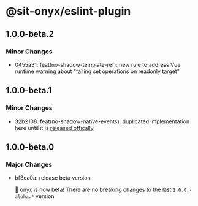 # @sit-onyx/eslint-plugin

## 1.0.0-beta.2

### Minor Changes

- 0455a31: feat(no-shadow-template-ref): new rule to address Vue runtime warning about "failing set operations on readonly target"

## 1.0.0-beta.1

### Minor Changes

- 32b2108: feat(no-shadow-native-events): duplicated implementation here until it is [released offically](https://github.com/vuejs/eslint-plugin-vue/issues/2557)

## 1.0.0-beta.0

### Major Changes

- bf3ea0a: release beta version

  🎉 onyx is now beta! There are no breaking changes to the last `1.0.0.-alpha.*` version
